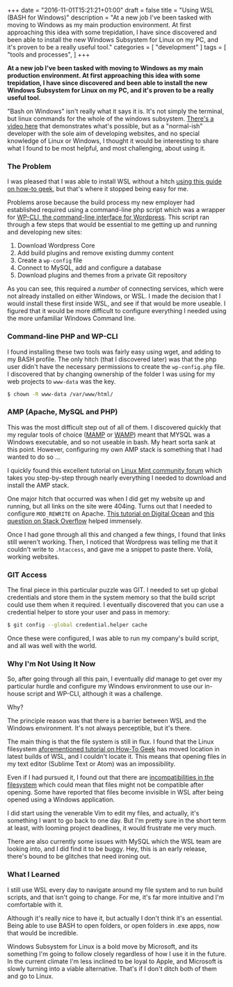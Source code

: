 +++
date = "2016-11-01T15:21:21+01:00"
draft = false
title = "Using WSL (BASH for Windows)"
description = "At a new job I've been tasked with moving to Windows as my main production environment. At first approaching this idea with some trepidation, I have since discovered and been able to install the new Windows Subsystem for Linux on my PC, and it's proven to be a really useful tool."
categories = [
  "development"
]
tags = [ 
    "tools and processes", 
]
+++

**At a new job I've been tasked with moving to Windows as my main production environment. At first approaching this idea with some trepidation, I have since discovered and been able to install the new Windows Subsystem for Linux on my PC, and it's proven to be a really useful tool.**

"Bash on Windows" isn't really what it says it is. It's not simply the terminal, but linux commands for the whole of the windows subsystem. [There's a video here](https://msdn.microsoft.com/en-us/commandline/wsl/about "About Bash on Ubuntu on Windows (Microsoft Developer Network)") that demonstrates what's possible, but as a "normal-ish" developer with the sole aim of developing websites, and no special knowledge of Linux or Windows, I thought it would be interesting to share what I found to be most helpful, and most challenging, about using it.

### The Problem

I was pleased that I was able to install WSL without a hitch [using this guide on how-to geek](http://www.howtogeek.com/249966/how-to-install-and-use-the-linux-bash-shell-on-windows-10/ "how to install and use the linux bash shell on Windows 10 from How To Geek"),  but that's where it stopped being easy for me.

Problems arose because the build process my new employer had established required using a command-line php script which was a wrapper for [WP-CLI, the command-line interface for Wordpress](http://wp-cli.org "Command line interface for Wordpress"). This script ran through a few steps that would be essential to me getting up and running and developing new sites:

1) Download Wordpress Core  
2) Add build plugins and remove existing dummy content  
3) Create a `wp-config` file  
4) Connect to MySQL, add and configure a database  
5) Download plugins and themes from a private Git repository  

As you can see, this required a _number_ of connecting services, which were not already installed on either Windows, or WSL. I made the decision that I would install these first inside WSL, and see if that would be more useable. I figured that it would be more difficult to configure everything I needed using the more unfamiliar Windows Command line.

### Command-line PHP and WP-CLI

I found installing these two tools was fairly easy using wget, and adding to my BASH profile. The only hitch (that I discovered later) was that the php user didn't have the necessary permissions to create the `wp-config.php` file. I discovered that by changing ownership of the folder I was using for my web projects to `www-data` was the key.

```bash
$ chown -R www-data /var/www/html/
```

### AMP (Apache, MySQL and PHP)

This was the most difficult step out of all of them. I discovered quickly that my regular tools of choice ([MAMP](https://www.mamp.info "Mac Apache Mysql and PHP application for Windows and Mac") or [WAMP](http://www.wampserver.com/en/ "WAMP Server")) meant that MYSQL was a Windows executable, and so not useable in bash. My heart sorta sank at this point. However, configuring my own AMP stack is something that I had wanted to do so ...

I quickly found this excellent tutorial on [Linux Mint community forum](https://community.linuxmint.com/tutorial/view/486 "Linux Mint Community Forum Tutorial: Installing LAMP on Linux Mint") which takes you step-by-step through nearly everything I needed to download and install the AMP stack.

One major hitch that occurred was when I did get my website up and running, but all links on the site were 404ing. Turns out that I needed to configure `MOD_REWRITE` on Apache. [This tutorial on Digital Ocean](https://www.digitalocean.com/community/tutorials/how-to-set-up-mod_rewrite-for-apache-on-ubuntu-14-04 "Digital Ocean: How to set up Mod Rewrite for Apache") and [this question on Stack Overflow](http://stackoverflow.com/questions/23665064/project-links-do-not-work-on-wamp-server  "Project Links do not work on WAMP server") helped immensely.

Once I had gone through all this and changed a few things, I found that links still weren't working. Then, I noticed that Wordpress was telling me that it couldn't write to `.htaccess`, and gave me a snippet to paste there. Voilá, working websites.

### GIT Access

The final piece in this particular puzzle was GIT. I needed to set up global credentials and store them in the system memory so that the build script could use them when it required. I eventually discovered that you can use a credential helper to store your user and pass in memory:

```bash
$ git config --global credential.helper cache
```

Once these were configured, I was able to run my company's build script, and all was well with the world.

### Why I'm Not Using It Now

So, after going through all this pain, I eventually _did_ manage to get over my particular hurdle and configure my Windows environment to use our in-house script and WP-CLI, although it was a challenge.

Why?

The principle reason was that there is a barrier between WSL and the Windows environment. It's not always perceptible, but it's there.

The main thing is that the file system is still in flux. I found that the Linux filesystem [aforementioned tutorial on How-To Geek](http://www.howtogeek.com/249966/how-to-install-and-use-the-linux-bash-shell-on-windows-10/ "Using WSL on How To Geek") has moved location in latest builds of WSL, and I couldn't locate it. This means that opening files in my text editor (Sublime Text or Atom) was an impossibility.

Even if I had pursued it, I found out that there are [incompatibilities in the filesystem](https://blogs.msdn.microsoft.com/wsl/2016/06/15/wsl-file-system-support/ "WSL File System Support at Windows Developers") which could mean that files might not be compatible after opening. Some have reported that files become invisible in WSL after being opened using a Windows application.

I did start using the venerable Vim to edit my files, and actually, it's something I want to go back to one day. But I'm pretty sure in the short term at least, with looming project deadlines, it would frustrate me very much.

There are also currently some issues with MySQL which the WSL team are looking into, and I did find it to be buggy. Hey, this is an early release, there's bound to be glitches that need ironing out.

### What I Learned

I still use WSL every day to navigate around my file system and to run build scripts, and that isn't going to change. For me, it's far more intuitive and I'm comfortable with it.

Although it's really nice to have it, but actually I don't think it's an essential. Being able to use BASH to open folders, or open folders in .exe apps, now that would be incredible.

Windows Subsystem for Linux is a bold move by Microsoft, and its something I'm going to follow closely regardless of how I use it in the future. In the current climate I'm less inclined to be loyal to Apple, and Microsoft is slowly turning into a viable alternative. That's if I don't ditch both of them and go to Linux.
